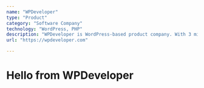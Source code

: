```yaml
---
name: "WPDeveloper"
type: "Product"
category: "Software Company"
technology: "WordPress, PHP"
description: "WPDeveloper is WordPress-based product company. With 3 million+ happy users from 180+ countries, the company offers software to enhance web building"
url: "https://wpdeveloper.com"

---
```

# Hello from WPDeveloper
